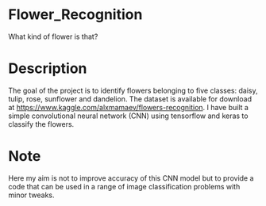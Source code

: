 # Flower_Recognition
What kind of flower is that?

# Description
The goal of the project is to identify flowers belonging to five classes: daisy, tulip, rose, sunflower and dandelion. 
The dataset is available for download at https://www.kaggle.com/alxmamaev/flowers-recognition.
I have built a simple convolutional neural network (CNN) using tensorflow and keras to classify the flowers. 

# Note
Here my aim is not to improve accuracy of this CNN model but to provide a code that can be used in a range of image classification problems with minor tweaks.
